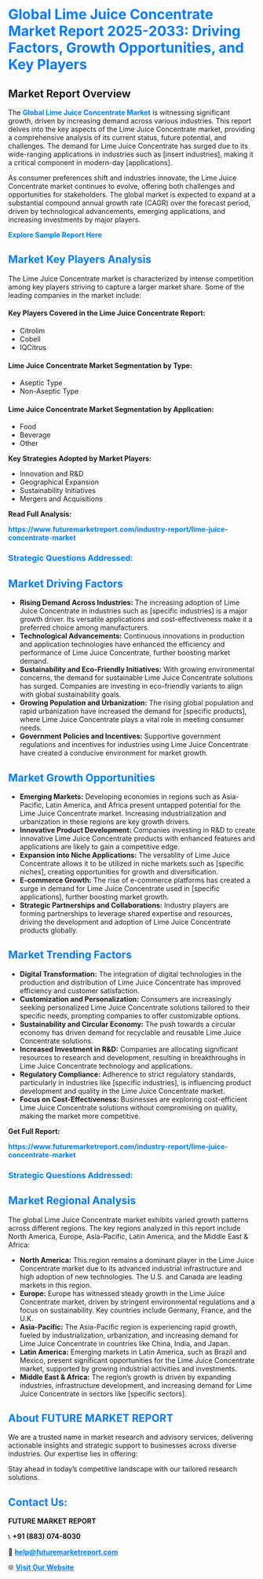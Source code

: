 <h1 style="color: #007BFF;">Global Lime Juice Concentrate Market Report 2025-2033: Driving Factors, Growth Opportunities, and Key Players</h1>

<section id="overview">
<h2>Market Report Overview</h2>
<p>The <a href="https://www.futuremarketreport.com/industry-report/lime-juice-concentrate-market" style="color: #007BFF; text-decoration: none;"><strong>Global Lime Juice Concentrate Market</strong></a> is witnessing significant growth, driven by increasing demand across various industries. This report delves into the key aspects of the Lime Juice Concentrate market, providing a comprehensive analysis of its current status, future potential, and challenges. The demand for Lime Juice Concentrate has surged due to its wide-ranging applications in industries such as [insert industries], making it a critical component in modern-day [applications].</p>
<p>As consumer preferences shift and industries innovate, the Lime Juice Concentrate market continues to evolve, offering both challenges and opportunities for stakeholders. The global market is expected to expand at a substantial compound annual growth rate (CAGR) over the forecast period, driven by technological advancements, emerging applications, and increasing investments by major players.</p>
</section>

<section id="overview">
<p><a href="https://www.futuremarketreport.com/request-sample/reportId=46783" style="color: #007BFF; text-decoration: none;"><strong>Explore Sample Report Here</strong></a></p>
</section>

<section id="key-players">
<h2 style="color: #007BFF;">Market Key Players Analysis</h2>
<p>The Lime Juice Concentrate market is characterized by intense competition among key players striving to capture a larger market share. Some of the leading companies in the market include:</p>
<h4>Key Players Covered in the Lime Juice Concentrate Report:</h4>
<ul><li>Citrolim</li><li>Cobell</li><li>IQCitrus</li></ul>
<h4>Lime Juice Concentrate Market Segmentation by Type:</h4>
<ul><li>Aseptic Type</li><li>Non-Aseptic Type</li></ul>

<h4>Lime Juice Concentrate Market Segmentation by Application:</h4>
<ul><li>Food</li><li>Beverage</li><li>Other</li></ul>
<p><strong>Key Strategies Adopted by Market Players:</strong></p>
<ul>
<li>Innovation and R&D</li>
<li>Geographical Expansion</li>
<li>Sustainability Initiatives</li>
<li>Mergers and Acquisitions</li>
</ul>
</section>

<section>
<p><strong>Read Full Analysis: </strong></p><a href="https://www.futuremarketreport.com/industry-report/lime-juice-concentrate-market" style="color: #007BFF; text-decoration: none;"><strong>https://www.futuremarketreport.com/industry-report/lime-juice-concentrate-market</strong></a>
<h3 style="color: #007BFF;">Strategic Questions Addressed:</h3>
</section>

<section id="driving-factors">
<h2 style="color: #007BFF;">Market Driving Factors</h2>
<ul>
<li><strong>Rising Demand Across Industries:</strong> The increasing adoption of Lime Juice Concentrate in industries such as [specific industries] is a major growth driver. Its versatile applications and cost-effectiveness make it a preferred choice among manufacturers.</li>
<li><strong>Technological Advancements:</strong> Continuous innovations in production and application technologies have enhanced the efficiency and performance of Lime Juice Concentrate, further boosting market demand.</li>
<li><strong>Sustainability and Eco-Friendly Initiatives:</strong> With growing environmental concerns, the demand for sustainable Lime Juice Concentrate solutions has surged. Companies are investing in eco-friendly variants to align with global sustainability goals.</li>
<li><strong>Growing Population and Urbanization:</strong> The rising global population and rapid urbanization have increased the demand for [specific products], where Lime Juice Concentrate plays a vital role in meeting consumer needs.</li>
<li><strong>Government Policies and Incentives:</strong> Supportive government regulations and incentives for industries using Lime Juice Concentrate have created a conducive environment for market growth.</li>
</ul>
</section>

<section id="growth-opportunities">
<h2 style="color: #007BFF;">Market Growth Opportunities</h2>
<ul>
<li><strong>Emerging Markets:</strong> Developing economies in regions such as Asia-Pacific, Latin America, and Africa present untapped potential for the Lime Juice Concentrate market. Increasing industrialization and urbanization in these regions are key growth drivers.</li>
<li><strong>Innovative Product Development:</strong> Companies investing in R&D to create innovative Lime Juice Concentrate products with enhanced features and applications are likely to gain a competitive edge.</li>
<li><strong>Expansion into Niche Applications:</strong> The versatility of Lime Juice Concentrate allows it to be utilized in niche markets such as [specific niches], creating opportunities for growth and diversification.</li>
<li><strong>E-commerce Growth:</strong> The rise of e-commerce platforms has created a surge in demand for Lime Juice Concentrate used in [specific applications], further boosting market growth.</li>
<li><strong>Strategic Partnerships and Collaborations:</strong> Industry players are forming partnerships to leverage shared expertise and resources, driving the development and adoption of Lime Juice Concentrate products globally.</li>
</ul>
</section>

<section id="trending-factors">
<h2 style="color: #007BFF;">Market Trending Factors</h2>
<ul>
<li><strong>Digital Transformation:</strong> The integration of digital technologies in the production and distribution of Lime Juice Concentrate has improved efficiency and customer satisfaction.</li>
<li><strong>Customization and Personalization:</strong> Consumers are increasingly seeking personalized Lime Juice Concentrate solutions tailored to their specific needs, prompting companies to offer customizable options.</li>
<li><strong>Sustainability and Circular Economy:</strong> The push towards a circular economy has driven demand for recyclable and reusable Lime Juice Concentrate solutions.</li>
<li><strong>Increased Investment in R&D:</strong> Companies are allocating significant resources to research and development, resulting in breakthroughs in Lime Juice Concentrate technology and applications.</li>
<li><strong>Regulatory Compliance:</strong> Adherence to strict regulatory standards, particularly in industries like [specific industries], is influencing product development and quality in the Lime Juice Concentrate market.</li>
<li><strong>Focus on Cost-Effectiveness:</strong> Businesses are exploring cost-efficient Lime Juice Concentrate solutions without compromising on quality, making the market more competitive.</li>
</ul>
</section>

<section>
<p><strong>Get Full Report: </strong></p><a href="https://www.futuremarketreport.com/industry-report/lime-juice-concentrate-market" style="color: #007BFF; text-decoration: none;"><strong>https://www.futuremarketreport.com/industry-report/lime-juice-concentrate-market</strong></a>
<h3 style="color: #007BFF;">Strategic Questions Addressed:</h3>
</section>


<section id="regional-analysis">
<h2 style="color: #007BFF;">Market Regional Analysis</h2>
<p>The global Lime Juice Concentrate market exhibits varied growth patterns across different regions. The key regions analyzed in this report include North America, Europe, Asia-Pacific, Latin America, and the Middle East & Africa:</p>
<ul>
<li><strong>North America:</strong> This region remains a dominant player in the Lime Juice Concentrate market due to its advanced industrial infrastructure and high adoption of new technologies. The U.S. and Canada are leading markets in this region.</li>
<li><strong>Europe:</strong> Europe has witnessed steady growth in the Lime Juice Concentrate market, driven by stringent environmental regulations and a focus on sustainability. Key countries include Germany, France, and the U.K.</li>
<li><strong>Asia-Pacific:</strong> The Asia-Pacific region is experiencing rapid growth, fueled by industrialization, urbanization, and increasing demand for Lime Juice Concentrate in countries like China, India, and Japan.</li>
<li><strong>Latin America:</strong> Emerging markets in Latin America, such as Brazil and Mexico, present significant opportunities for the Lime Juice Concentrate market, supported by growing industrial activities and investments.</li>
<li><strong>Middle East & Africa:</strong> The region’s growth is driven by expanding industries, infrastructure development, and increasing demand for Lime Juice Concentrate in sectors like [specific sectors].</li>
</ul>
</section>

<footer>
<h2 style="color: #007BFF;">About FUTURE MARKET REPORT</h2>
<p>We are a trusted name in market research and advisory services, delivering actionable insights and strategic support to businesses across diverse industries. Our expertise lies in offering:</p>

<p>Stay ahead in today’s competitive landscape with our tailored research solutions.</p>

<h2 style="color: #007BFF;">Contact Us:</h2>
<p><strong>FUTURE MARKET REPORT</strong></p>
<p>📞 <strong>+91 (883) 074-8030</strong></p>
<p>📧 <strong><a href="mailto:help@futuremarketreport.com" style="color: #007BFF;">help@futuremarketreport.com</a></strong></p>
<p>🌐 <strong><a href="https://www.futuremarketreport.com/" style="color: #007BFF;">Visit Our Website</a></strong></p>
</footer>